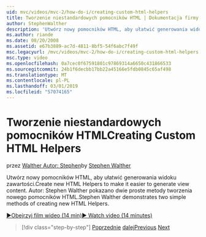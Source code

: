 ```yaml
---
uid: mvc/videos/mvc-2/how-do-i/creating-custom-html-helpers
title: Tworzenie niestandardowych pomocników HTML | Dokumentacja firmy Microsoft
author: StephenWalther
description: 'Utwórz nowy pomocników HTML, aby ułatwić generowania widoku zawartości. Autor: Stephen Walther pokazano dwie proste metody tworzenia nowego pomocników HTML.'
ms.author: riande
ms.date: 08/20/2008
ms.assetid: e67b3889-ac7d-4811-8bf5-54f6abc7f49f
msc.legacyurl: /mvc/videos/mvc-2/how-do-i/creating-custom-html-helpers
msc.type: video
ms.openlocfilehash: 0a7cec0f67591801c97869314a6650c431866533
ms.sourcegitcommit: 24b1f6decbb17bb22a45166e5fdb0845c65af498
ms.translationtype: MT
ms.contentlocale: pl-PL
ms.lasthandoff: 03/01/2019
ms.locfileid: "57074165"
---
```

<a name="creating-custom-html-helpers"></a><span data-ttu-id="33734-104">Tworzenie niestandardowych pomocników HTML</span><span class="sxs-lookup"><span data-stu-id="33734-104">Creating Custom HTML Helpers</span></span>
====================
<span data-ttu-id="33734-105">przez [Walther Autor: Stephen](https://github.com/StephenWalther)</span><span class="sxs-lookup"><span data-stu-id="33734-105">by [Stephen Walther](https://github.com/StephenWalther)</span></span>

<span data-ttu-id="33734-106">Utwórz nowy pomocników HTML, aby ułatwić generowania widoku zawartości.</span><span class="sxs-lookup"><span data-stu-id="33734-106">Create new HTML Helpers to make it easier to generate view content.</span></span> <span data-ttu-id="33734-107">Autor: Stephen Walther pokazano dwie proste metody tworzenia nowego pomocników HTML.</span><span class="sxs-lookup"><span data-stu-id="33734-107">Stephen Walther demonstrates two simple methods of creating new HTML Helpers.</span></span>

[<span data-ttu-id="33734-108">&#9654;Obejrzyj film wideo (14 min)</span><span class="sxs-lookup"><span data-stu-id="33734-108">&#9654; Watch video (14 minutes)</span></span>](https://channel9.msdn.com/Blogs/ASP-NET-Site-Videos/creating-custom-html-helpers)

> [!div class="step-by-step"]
> <span data-ttu-id="33734-109">[Poprzednie](creating-unit-tests-for-aspnet-mvc-applications.md)
> [dalej](creating-model-classes-with-linq-to-sql.md)</span><span class="sxs-lookup"><span data-stu-id="33734-109">[Previous](creating-unit-tests-for-aspnet-mvc-applications.md)
[Next](creating-model-classes-with-linq-to-sql.md)</span></span>

